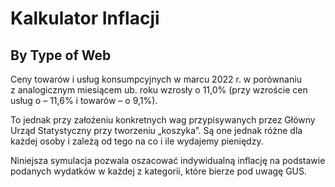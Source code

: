 # Kalkulator Inflacji

## By Type of Web

Ceny towarów i usług konsumpcyjnych w marcu 2022 r. w porównaniu z analogicznym miesiącem ub. roku wzrosły o 11,0% (przy wzroście cen usług o – 11,6% i towarów – o 9,1%).

To jednak przy założeniu konkretnych wag przypisywanych przez Główny Urząd Statystyczny przy tworzeniu „koszyka”. Są one jednak różne dla każdej osoby i zależą od tego na co i ile wydajemy pieniędzy.

Niniejsza symulacja pozwala oszacować indywidualną inflację na podstawie podanych wydatków w każdej z kategorii, które bierze pod uwagę GUS.
